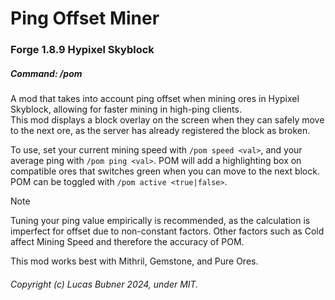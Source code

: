 # Ping Offset Miner
### Forge 1.8.9 Hypixel Skyblock
##### Command: /pom
A mod that takes into account ping offset when mining ores in Hypixel Skyblock, allowing for faster mining in high-ping clients.  
This mod displays a block overlay on the screen when they can safely move to the next ore, as the server has already registered the block as broken.

To use, set your current mining speed with `/pom speed <val>`, and your average ping with `/pom ping <val>`. POM will add a highlighting box on compatible ores that switches green when you can move to the next block.
POM can be toggled with `/pom active <true|false>`.

>[!NOTE]
>Tuning your ping value empirically is recommended, as the calculation is imperfect for offset due to non-constant factors. Other factors such as Cold affect Mining Speed and therefore the accuracy of POM.
>
>This mod works best with Mithril, Gemstone, and Pure Ores.

###### Copyright (c) Lucas Bubner 2024, under MIT.
